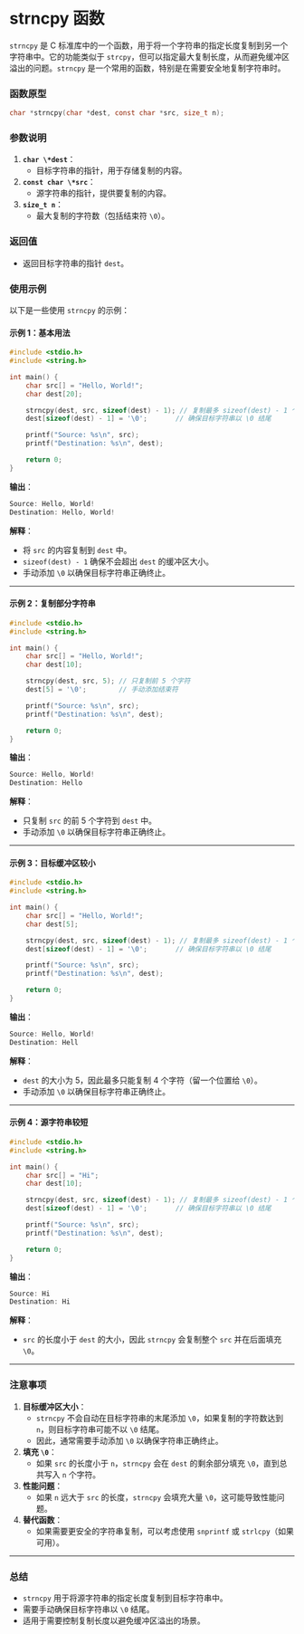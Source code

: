 # strncpy 函数

`strncpy` 是 C 标准库中的一个函数，用于将一个字符串的指定长度复制到另一个字符串中。它的功能类似于 `strcpy`，但可以指定最大复制长度，从而避免缓冲区溢出的问题。`strncpy` 是一个常用的函数，特别是在需要安全地复制字符串时。

### 函数原型

```c
char *strncpy(char *dest, const char *src, size_t n);
```

### 参数说明

1. **`char \*dest`**：
   - 目标字符串的指针，用于存储复制的内容。
2. **`const char \*src`**：
   - 源字符串的指针，提供要复制的内容。
3. **`size_t n`**：
   - 最大复制的字符数（包括结束符 `\0`）。

### 返回值

- 返回目标字符串的指针 `dest`。

### 使用示例

以下是一些使用 `strncpy` 的示例：

#### 示例 1：基本用法

```c
#include <stdio.h>
#include <string.h>

int main() {
    char src[] = "Hello, World!";
    char dest[20];

    strncpy(dest, src, sizeof(dest) - 1); // 复制最多 sizeof(dest) - 1 个字符
    dest[sizeof(dest) - 1] = '\0';       // 确保目标字符串以 \0 结尾

    printf("Source: %s\n", src);
    printf("Destination: %s\n", dest);

    return 0;
}
```

**输出**：

```c
Source: Hello, World!
Destination: Hello, World!
```

**解释**：

- 将 `src` 的内容复制到 `dest` 中。
- `sizeof(dest) - 1` 确保不会超出 `dest` 的缓冲区大小。
- 手动添加 `\0` 以确保目标字符串正确终止。

------

#### 示例 2：复制部分字符串

```c
#include <stdio.h>
#include <string.h>

int main() {
    char src[] = "Hello, World!";
    char dest[10];

    strncpy(dest, src, 5); // 只复制前 5 个字符
    dest[5] = '\0';        // 手动添加结束符

    printf("Source: %s\n", src);
    printf("Destination: %s\n", dest);

    return 0;
}
```

**输出**：

```c
Source: Hello, World!
Destination: Hello
```

**解释**：

- 只复制 `src` 的前 5 个字符到 `dest` 中。
- 手动添加 `\0` 以确保目标字符串正确终止。

------

#### 示例 3：目标缓冲区较小

```c
#include <stdio.h>
#include <string.h>

int main() {
    char src[] = "Hello, World!";
    char dest[5];

    strncpy(dest, src, sizeof(dest) - 1); // 复制最多 sizeof(dest) - 1 个字符
    dest[sizeof(dest) - 1] = '\0';       // 确保目标字符串以 \0 结尾

    printf("Source: %s\n", src);
    printf("Destination: %s\n", dest);

    return 0;
}
```

**输出**：

```c
Source: Hello, World!
Destination: Hell
```

**解释**：

- `dest` 的大小为 5，因此最多只能复制 4 个字符（留一个位置给 `\0`）。
- 手动添加 `\0` 以确保目标字符串正确终止。

------

#### 示例 4：源字符串较短

```c
#include <stdio.h>
#include <string.h>

int main() {
    char src[] = "Hi";
    char dest[10];

    strncpy(dest, src, sizeof(dest) - 1); // 复制最多 sizeof(dest) - 1 个字符
    dest[sizeof(dest) - 1] = '\0';       // 确保目标字符串以 \0 结尾

    printf("Source: %s\n", src);
    printf("Destination: %s\n", dest);

    return 0;
}
```

**输出**：

```c
Source: Hi
Destination: Hi
```

**解释**：

- `src` 的长度小于 `dest` 的大小，因此 `strncpy` 会复制整个 `src` 并在后面填充 `\0`。

------

### 注意事项

1. **目标缓冲区大小**：
   - `strncpy` 不会自动在目标字符串的末尾添加 `\0`，如果复制的字符数达到 `n`，则目标字符串可能不以 `\0` 结尾。
   - 因此，通常需要手动添加 `\0` 以确保字符串正确终止。
2. **填充 `\0`**：
   - 如果 `src` 的长度小于 `n`，`strncpy` 会在 `dest` 的剩余部分填充 `\0`，直到总共写入 `n` 个字符。
3. **性能问题**：
   - 如果 `n` 远大于 `src` 的长度，`strncpy` 会填充大量 `\0`，这可能导致性能问题。
4. **替代函数**：
   - 如果需要更安全的字符串复制，可以考虑使用 `snprintf` 或 `strlcpy`（如果可用）。

------

### 总结

- `strncpy` 用于将源字符串的指定长度复制到目标字符串中。
- 需要手动确保目标字符串以 `\0` 结尾。
- 适用于需要控制复制长度以避免缓冲区溢出的场景。